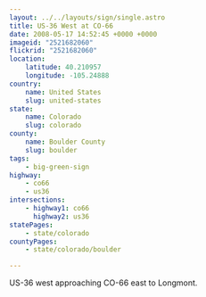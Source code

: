 ```yaml
---
layout: ../../layouts/sign/single.astro
title: US-36 West at CO-66
date: 2008-05-17 14:52:45 +0000 +0000
imageid: "2521682060"
flickrid: "2521682060"
location:
    latitude: 40.210957
    longitude: -105.24888
country:
    name: United States
    slug: united-states
state:
    name: Colorado
    slug: colorado
county:
    name: Boulder County
    slug: boulder
tags:
    - big-green-sign
highway:
    - co66
    - us36
intersections:
    - highway1: co66
      highway2: us36
statePages:
    - state/colorado
countyPages:
    - state/colorado/boulder

---
```

US-36 west approaching CO-66 east to Longmont.